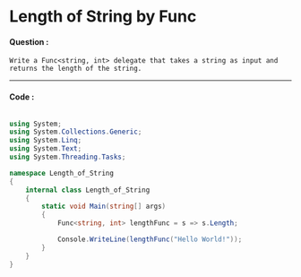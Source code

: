 # Length of String by Func

#### Question :

    Write a Func<string, int> delegate that takes a string as input and returns the length of the string.

---

#### Code :

```c#

using System;
using System.Collections.Generic;
using System.Linq;
using System.Text;
using System.Threading.Tasks;

namespace Length_of_String
{
    internal class Length_of_String
    {
        static void Main(string[] args)
        {
            Func<string, int> lengthFunc = s => s.Length;

            Console.WriteLine(lengthFunc("Hello World!"));
        }
    }
}

```

